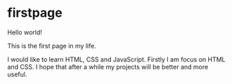 # firstpage
Hello world!

This is the first page in my life.

I would like to learn HTML, CSS and JavaScript. Firstly I am focus on HTML and CSS. I hope that after a while my projects will be better and more useful.
